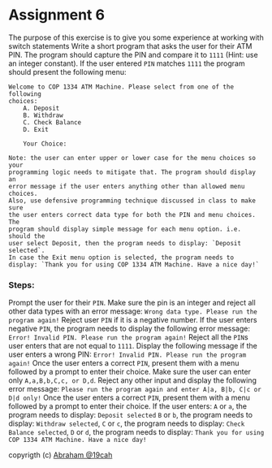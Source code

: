 # Assignment  6

The purpose of this exercise is to give you some experience at working with switch statements
Write a short program that asks the user for their ATM PIN. The program should
capture the PIN and compare it to `1111` (Hint: use an integer constant). If the
user entered `PIN` matches `1111` the program should present the following menu:

```
Welcome to COP 1334 ATM Machine. Please select from one of the following
choices:
    A. Deposit
    B. Withdraw
    C. Check Balance
    D. Exit 
    
    Your Choice:
 ```
 
    Note: the user can enter upper or lower case for the menu choices so your
    programming logic needs to mitigate that. The program should display an
    error message if the user enters anything other than allowed menu choices.
    Also, use defensive programming technique discussed in class to make sure
    the user enters correct data type for both the PIN and menu choices. The
    program should display simple message for each menu option. i.e. should the
    user select Deposit, then the program needs to display: `Deposit selected`.
    In case the Exit menu option is selected, the program needs to
    display: `Thank you for using COP 1334 ATM Machine. Have a nice day!`
 
 
### Steps:
 
 
Prompt the user for their `PIN`. Make sure the pin is an integer and reject all other data types with an error message: `Wrong data type. Please run the program again!`
Reject user `PIN` if it is a negative number. If the user enters negative `PIN`, the program needs to display the following error message: `Error! Invalid PIN. Please run the program again!`
Reject all the `PIN`s user enters that are not equal to `1111`. Display the following message if the user enters a wrong PIN: `Error! Invalid PIN. Please run the program again!`
Once the user enters a correct `PIN`, present them with a menu followed by a prompt to enter their choice. Make sure the user can enter only `A,a,B,b,C,c, or D,d`. Reject any other input and display the following error message: `Please run the program again and enter A|a, B|b, C|c or D|d only!`
Once the user enters a correct `PIN`, present them with a menu followed by a prompt to enter their choice. If the user enters: `A` or `a`, the program needs to display: `Deposit selected` `B` or `b`, the program needs to display: `Withdraw selected`, `C` or `c`, the program needs to display: `Check Balance selected`, `D` or `d`, the program needs to display: `Thank you for using COP 1334 ATM Machine. Have a nice day!`


copyrigth (c) [Abraham @19cah](https://github.com/19cah)
